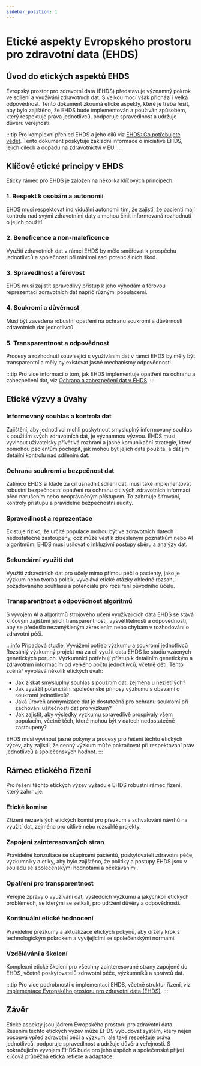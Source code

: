 ```yaml
---
sidebar_position: 1
---
```


# Etické aspekty Evropského prostoru pro zdravotní data (EHDS)

## Úvod do etických aspektů EHDS

Evropský prostor pro zdravotní data (EHDS) představuje významný pokrok ve sdílení a využívání zdravotních dat. S velkou mocí však přichází i velká odpovědnost. Tento dokument zkoumá etické aspekty, které je třeba řešit, aby bylo zajištěno, že EHDS bude implementován a používán způsobem, který respektuje práva jednotlivců, podporuje spravedlnost a udržuje důvěru veřejnosti.

:::tip
Pro komplexní přehled EHDS a jeho cílů viz [EHDS: Co potřebujete vědět](../introduction/co-potrebujete-vedet.md). Tento dokument poskytuje základní informace o iniciativě EHDS, jejích cílech a dopadu na zdravotnictví v EU.
:::

## Klíčové etické principy v EHDS

Etický rámec pro EHDS je založen na několika klíčových principech:

### 1. Respekt k osobám a autonomii

EHDS musí respektovat individuální autonomii tím, že zajistí, že pacienti mají kontrolu nad svými zdravotními daty a mohou činit informovaná rozhodnutí o jejich použití.

### 2. Beneficence a non-maleficence

Využití zdravotních dat v rámci EHDS by mělo směřovat k prospěchu jednotlivců a společnosti při minimalizaci potenciálních škod.

### 3. Spravedlnost a férovost

EHDS musí zajistit spravedlivý přístup k jeho výhodám a férovou reprezentaci zdravotních dat napříč různými populacemi.

### 4. Soukromí a důvěrnost

Musí být zavedena robustní opatření na ochranu soukromí a důvěrnosti zdravotních dat jednotlivců.

### 5. Transparentnost a odpovědnost

Procesy a rozhodnutí související s využíváním dat v rámci EHDS by měly být transparentní a měly by existovat jasné mechanismy odpovědnosti.

:::tip
Pro více informací o tom, jak EHDS implementuje opatření na ochranu a zabezpečení dat, viz [Ochrana a zabezpečení dat v EHDS](../introduction/co-potrebujete-vedet.md#ochrana-a-zabezpeceni-dat).
:::

## Etické výzvy a úvahy

### Informovaný souhlas a kontrola dat

Zajištění, aby jednotlivci mohli poskytnout smysluplný informovaný souhlas s použitím svých zdravotních dat, je významnou výzvou. EHDS musí vyvinout uživatelsky přívětivá rozhraní a jasné komunikační strategie, které pomohou pacientům pochopit, jak mohou být jejich data použita, a dát jim detailní kontrolu nad sdílením dat.

### Ochrana soukromí a bezpečnost dat

Zatímco EHDS si klade za cíl usnadnit sdílení dat, musí také implementovat robustní bezpečnostní opatření na ochranu citlivých zdravotních informací před narušením nebo neoprávněným přístupem. To zahrnuje šifrování, kontroly přístupu a pravidelné bezpečnostní audity.

### Spravedlnost a reprezentace

Existuje riziko, že určité populace mohou být ve zdravotních datech nedostatečně zastoupeny, což může vést k zkresleným poznatkům nebo AI algoritmům. EHDS musí usilovat o inkluzivní postupy sběru a analýzy dat.

### Sekundární využití dat

Využití zdravotních dat pro účely mimo přímou péči o pacienty, jako je výzkum nebo tvorba politik, vyvolává etické otázky ohledně rozsahu požadovaného souhlasu a potenciálu pro rozšíření původního účelu.

### Transparentnost a odpovědnost algoritmů

S vývojem AI a algoritmů strojového učení využívajících data EHDS se stává klíčovým zajištění jejich transparentnosti, vysvětlitelnosti a odpovědnosti, aby se předešlo nezamýšleným zkreslením nebo chybám v rozhodování o zdravotní péči.

:::info Případová studie: Vyvážení potřeb výzkumu a soukromí jednotlivců
Rozsáhlý výzkumný projekt má za cíl využít data EHDS ke studiu vzácných genetických poruch. Výzkumníci potřebují přístup k detailním genetickým a zdravotním informacím od velkého počtu jednotlivců, včetně dětí. Tento scénář vyvolává několik etických úvah:

- Jak získat smysluplný souhlas s použitím dat, zejména u nezletilých?
- Jak vyvážit potenciální společenské přínosy výzkumu s obavami o soukromí jednotlivců?
- Jaká úroveň anonymizace dat je dostatečná pro ochranu soukromí při zachování užitečnosti dat pro výzkum?
- Jak zajistit, aby výsledky výzkumu spravedlivě prospívaly všem populacím, včetně těch, které mohou být v datech nedostatečně zastoupeny?

EHDS musí vyvinout jasné pokyny a procesy pro řešení těchto etických výzev, aby zajistil, že cenný výzkum může pokračovat při respektování práv jednotlivců a společenských hodnot.
:::

## Rámec etického řízení

Pro řešení těchto etických výzev vyžaduje EHDS robustní rámec řízení, který zahrnuje:

### Etické komise

Zřízení nezávislých etických komisí pro přezkum a schvalování návrhů na využití dat, zejména pro citlivé nebo rozsáhlé projekty.

### Zapojení zainteresovaných stran

Pravidelné konzultace se skupinami pacientů, poskytovateli zdravotní péče, výzkumníky a etiky, aby bylo zajištěno, že politiky a postupy EHDS jsou v souladu se společenskými hodnotami a očekáváními.

### Opatření pro transparentnost

Veřejné zprávy o využívání dat, výsledcích výzkumu a jakýchkoli etických problémech, se kterými se setkali, pro udržení důvěry a odpovědnosti.

### Kontinuální etické hodnocení

Pravidelné přezkumy a aktualizace etických pokynů, aby držely krok s technologickým pokrokem a vyvíjejícími se společenskými normami.

### Vzdělávání a školení

Komplexní etické školení pro všechny zainteresované strany zapojené do EHDS, včetně poskytovatelů zdravotní péče, výzkumníků a správců dat.

:::tip
Pro více podrobností o implementaci EHDS, včetně struktur řízení, viz [Implementace Evropského prostoru pro zdravotní data (EHDS)](../implementation/implementace-ehds.md).
:::

## Závěr

Etické aspekty jsou jádrem Evropského prostoru pro zdravotní data. Řešením těchto etických výzev může EHDS vybudovat systém, který nejen posouvá vpřed zdravotní péči a výzkum, ale také respektuje práva jednotlivců, podporuje spravedlnost a udržuje důvěru veřejnosti. S pokračujícím vývojem EHDS bude pro jeho úspěch a společenské přijetí klíčová průběžná etická reflexe a adaptace.
